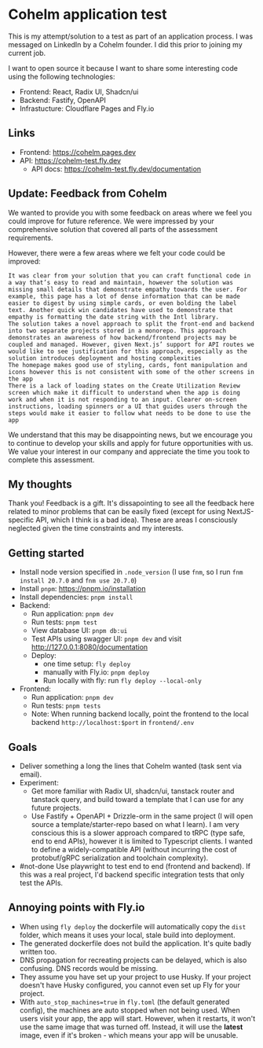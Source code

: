 # Cohelm application test

This is my attempt/solution to a test as part of an application process. I was messaged on LinkedIn by a Cohelm founder. I did this prior to joining my current job.

I want to open source it because I want to share some interesting code using the following technologies:
- Frontend: React, Radix UI, Shadcn/ui
- Backend: Fastify, OpenAPI
- Infrastucture: Cloudflare Pages and Fly.io

## Links
- Frontend: https://cohelm.pages.dev
- API: https://cohelm-test.fly.dev
  - API docs: https://cohelm-test.fly.dev/documentation

## Update: Feedback from Cohelm

We wanted to provide you with some feedback on areas where we feel you could improve for future reference. We were impressed by your comprehensive solution that covered all parts of the assessment requirements.

However, there were a few areas where we felt your code could be improved:

    It was clear from your solution that you can craft functional code in a way that’s easy to read and maintain, however the solution was missing small details that demonstrate empathy towards the user. For example, this page has a lot of dense information that can be made easier to digest by using simple cards, or even bolding the label text. Another quick win candidates have used to demonstrate that empathy is formatting the date string with the Intl library.
    The solution takes a novel approach to split the front-end and backend into two separate projects stored in a monorepo. This approach demonstrates an awareness of how backend/frontend projects may be coupled and managed. However, given Next.js’ support for API routes we would like to see justification for this approach, especially as the solution introduces deployment and hosting complexities
    The homepage makes good use of styling, cards, font manipulation and icons however this is not consistent with some of the other screens in the app
    There is a lack of loading states on the Create Utilization Review screen which make it difficult to understand when the app is doing work and when it is not responding to an input. Clearer on-screen instructions, loading spinners or a UI that guides users through the steps would make it easier to follow what needs to be done to use the app

We understand that this may be disappointing news, but we encourage you to continue to develop your skills and apply for future opportunities with us. We value your interest in our company and appreciate the time you took to complete this assessment.

## My thoughts

Thank you! Feedback is a gift. It's dissapointing to see all the feedback here related to minor problems that can be easily fixed (except for using NextJS-specific API, which I think is a bad idea). These are areas I consciously neglected given the time constraints and my interests.

## Getting started

- Install node version specified in `.node_version` (I use `fnm`, so I run `fnm install 20.7.0` and `fnm use 20.7.0`)
- Install `pnpm`: https://pnpm.io/installation
- Install dependencies: `pnpm install`
- Backend:
  - Run application: `pnpm dev`
  - Run tests: `pnpm test`
  - View database UI: `pnpm db:ui`
  - Test APIs using swagger UI: `pnpm dev` and visit http://127.0.0.1:8080/documentation
  - Deploy: 
    - one time setup: `fly deploy`
    - manually with Fly.io: `pnpm deploy`
    - Run locally with fly: run `fly deploy --local-only`
- Frontend:
  - Run application: `pnpm dev`
  - Run tests: `pnpm tests`
  - Note: When running backend locally, point the frontend to the local backend `http://localhost:$port` in `frontend/.env`

## Goals

- Deliver something a long the lines that Cohelm wanted (task sent via email).
- Experiment:
  - Get more familiar with Radix UI, shadcn/ui, tanstack router and tanstack query, and build toward a template that I can use for any future projects.
  - Use Fastify + OpenAPI + Drizzle-orm in the same project (I will open source a template/starter-repo based on what I learn). I am very conscious this is a slower approach compared to tRPC (type safe, end to end APIs), however it is limited to Typescript clients. I wanted to define a widely-compatible API (without incurring the cost of protobuf/gRPC serialization and toolchain complexity).
- #not-done Use playwright to test end to end (frontend and backend). If this was a real project, I'd backend specific integration tests that only test the APIs.

## Annoying points with Fly.io
- When using `fly deploy` the dockerfile will automatically copy the `dist` folder, which means it uses your local, stale build into deployment. 
- The generated dockerfile does not build the application. It's quite badly written too.
- DNS propagation for recreating projects can be delayed, which is also confusing. DNS records would be missing.
- They assume you have set up your project to use Husky. If your project doesn't have Husky configured, you cannot even set up Fly for your project.
- With `auto_stop_machines=true` in `fly.toml` (the default generated config), the machines are auto stopped when not being used. When users visit your app, the app will start. However, when it restarts, it won't use the same image that was turned off. Instead, it will use the **latest** image, even if it's broken - which means your app will be unusable.
